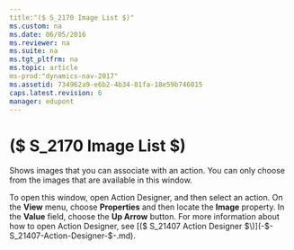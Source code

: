 ```yaml
---
title:"($ S_2170 Image List $)"
ms.custom: na
ms.date: 06/05/2016
ms.reviewer: na
ms.suite: na
ms.tgt_pltfrm: na
ms.topic: article
ms-prod:"dynamics-nav-2017"
ms.assetid: 734962a9-e6b2-4b34-81fa-18e59b746015
caps.latest.revision: 6
manager: edupont
---
```

# ($ S_2170 Image List $)
Shows images that you can associate with an action. You can only choose from the images that are available in this window.  
  
 To open this window, open Action Designer, and then select an action. On the **View** menu, choose **Properties** and then locate the **Image** property. In the **Value** field, choose the **Up Arrow** button. For more information about how to open Action Designer, see [\($ S\_21407 Action Designer $\)](-$-S_21407-Action-Designer-$-.md).